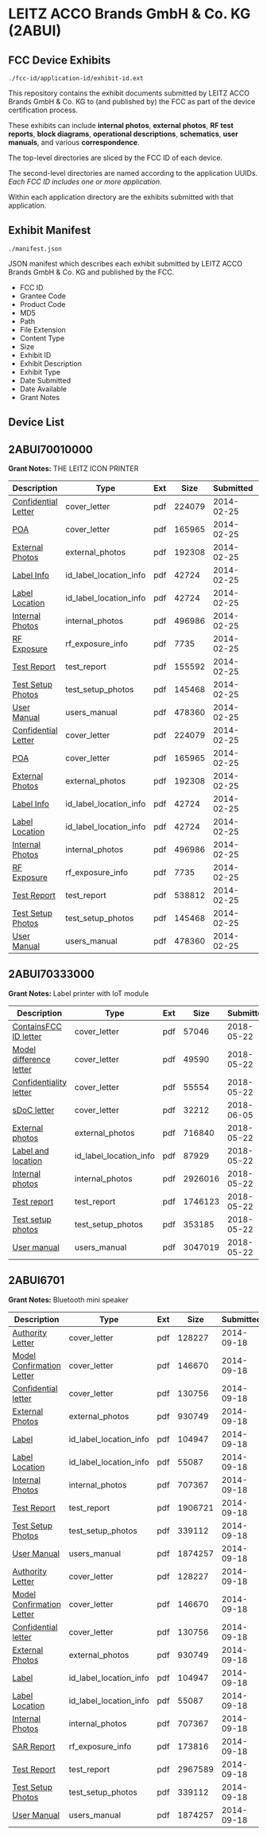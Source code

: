 # LEITZ ACCO Brands GmbH & Co. KG (2ABUI)
## FCC Device Exhibits

```
./fcc-id/application-id/exhibit-id.ext
```

This repository contains the exhibit documents submitted by LEITZ ACCO Brands GmbH & Co. KG to (and published by) the FCC as part of the device certification process.

These exhibits can include **internal photos**, **external photos**, **RF test reports**, **block diagrams**, **operational descriptions**, **schematics**, **user manuals**, and various **correspondence**.

The top-level directories are sliced by the FCC ID of each device.

The second-level directories are named according to the application UUIDs. *Each FCC ID includes one or more application.*

Within each application directory are the exhibits submitted with that application. 

## Exhibit Manifest

```
./manifest.json
```

JSON manifest which describes each exhibit submitted by LEITZ ACCO Brands GmbH & Co. KG and published by the FCC.

- FCC ID
- Grantee Code
- Product Code
- MD5
- Path
- File Extension
- Content Type
- Size
- Exhibit ID
- Exhibit Description
- Exhibit Type
- Date Submitted
- Date Available
- Grant Notes

## Device List
## 2ABUI70010000
**Grant Notes:** THE LEITZ ICON PRINTER

| Description | Type | Ext | Size | Submitted | Available |
| ----------- | ---- | --- | ---- | --------- | --------- |
| [Confidential Letter](2ABUI70010000/f757abe554b28089c9f1f4acefa6c2db/2200011.pdf) | cover_letter | pdf | 224079 | 2014-02-25 | 2014-02-25 |
| [POA](2ABUI70010000/f757abe554b28089c9f1f4acefa6c2db/2200012.pdf) | cover_letter | pdf | 165965 | 2014-02-25 | 2014-02-25 |
| [External Photos](2ABUI70010000/f757abe554b28089c9f1f4acefa6c2db/2200007.pdf) | external_photos | pdf | 192308 | 2014-02-25 | 2014-02-25 |
| [Label Info](2ABUI70010000/f757abe554b28089c9f1f4acefa6c2db/2200009.pdf) | id_label_location_info | pdf | 42724 | 2014-02-25 | 2014-02-25 |
| [Label Location](2ABUI70010000/f757abe554b28089c9f1f4acefa6c2db/2200009.pdf) | id_label_location_info | pdf | 42724 | 2014-02-25 | 2014-02-25 |
| [Internal Photos](2ABUI70010000/f757abe554b28089c9f1f4acefa6c2db/2200008.pdf) | internal_photos | pdf | 496986 | 2014-02-25 | 2014-02-25 |
| [RF Exposure](2ABUI70010000/f757abe554b28089c9f1f4acefa6c2db/2200013.pdf) | rf_exposure_info | pdf | 7735 | 2014-02-25 | 2014-02-25 |
| [Test Report](2ABUI70010000/f757abe554b28089c9f1f4acefa6c2db/2200099.pdf) | test_report | pdf | 155592 | 2014-02-25 | 2014-02-25 |
| [Test Setup Photos](2ABUI70010000/f757abe554b28089c9f1f4acefa6c2db/2200015.pdf) | test_setup_photos | pdf | 145468 | 2014-02-25 | 2014-02-25 |
| [User Manual](2ABUI70010000/f757abe554b28089c9f1f4acefa6c2db/2200016.pdf) | users_manual | pdf | 478360 | 2014-02-25 | 2014-02-25 |
| [Confidential Letter](2ABUI70010000/08430ef29824a6403f75f44e1ad045f3/2200011.pdf) | cover_letter | pdf | 224079 | 2014-02-25 | 2014-02-25 |
| [POA](2ABUI70010000/08430ef29824a6403f75f44e1ad045f3/2200012.pdf) | cover_letter | pdf | 165965 | 2014-02-25 | 2014-02-25 |
| [External Photos](2ABUI70010000/08430ef29824a6403f75f44e1ad045f3/2200007.pdf) | external_photos | pdf | 192308 | 2014-02-25 | 2014-02-25 |
| [Label Info](2ABUI70010000/08430ef29824a6403f75f44e1ad045f3/2200009.pdf) | id_label_location_info | pdf | 42724 | 2014-02-25 | 2014-02-25 |
| [Label Location](2ABUI70010000/08430ef29824a6403f75f44e1ad045f3/2200009.pdf) | id_label_location_info | pdf | 42724 | 2014-02-25 | 2014-02-25 |
| [Internal Photos](2ABUI70010000/08430ef29824a6403f75f44e1ad045f3/2200008.pdf) | internal_photos | pdf | 496986 | 2014-02-25 | 2014-02-25 |
| [RF Exposure](2ABUI70010000/08430ef29824a6403f75f44e1ad045f3/2200013.pdf) | rf_exposure_info | pdf | 7735 | 2014-02-25 | 2014-02-25 |
| [Test Report](2ABUI70010000/08430ef29824a6403f75f44e1ad045f3/2200014.pdf) | test_report | pdf | 538812 | 2014-02-25 | 2014-02-25 |
| [Test Setup Photos](2ABUI70010000/08430ef29824a6403f75f44e1ad045f3/2200015.pdf) | test_setup_photos | pdf | 145468 | 2014-02-25 | 2014-02-25 |
| [User Manual](2ABUI70010000/08430ef29824a6403f75f44e1ad045f3/2200016.pdf) | users_manual | pdf | 478360 | 2014-02-25 | 2014-02-25 |
## 2ABUI70333000
**Grant Notes:** Label printer with IoT module

| Description | Type | Ext | Size | Submitted | Available |
| ----------- | ---- | --- | ---- | --------- | --------- |
| [ContainsFCC ID letter](2ABUI70333000/e71206897056be1a2405042a23782695/3859600.pdf) | cover_letter | pdf | 57046 | 2018-05-22 | 2018-06-05 |
| [Model difference letter](2ABUI70333000/e71206897056be1a2405042a23782695/3859601.pdf) | cover_letter | pdf | 49590 | 2018-05-22 | 2018-06-05 |
| [Confidentiality letter](2ABUI70333000/e71206897056be1a2405042a23782695/3859602.pdf) | cover_letter | pdf | 55554 | 2018-05-22 | 2018-06-05 |
| [sDoC letter](2ABUI70333000/e71206897056be1a2405042a23782695/3875737.pdf) | cover_letter | pdf | 32212 | 2018-06-05 | 2018-06-05 |
| [External photos](2ABUI70333000/e71206897056be1a2405042a23782695/3859603.pdf) | external_photos | pdf | 716840 | 2018-05-22 | 2018-11-14 |
| [Label and location](2ABUI70333000/e71206897056be1a2405042a23782695/3859579.pdf) | id_label_location_info | pdf | 87929 | 2018-05-22 | 2018-06-05 |
| [Internal  photos](2ABUI70333000/e71206897056be1a2405042a23782695/3859606.pdf) | internal_photos | pdf | 2926016 | 2018-05-22 | 2018-11-14 |
| [Test report](2ABUI70333000/e71206897056be1a2405042a23782695/3859599.pdf) | test_report | pdf | 1746123 | 2018-05-22 | 2018-06-05 |
| [Test setup photos](2ABUI70333000/e71206897056be1a2405042a23782695/3859604.pdf) | test_setup_photos | pdf | 353185 | 2018-05-22 | 2018-11-14 |
| [User manual](2ABUI70333000/e71206897056be1a2405042a23782695/3859605.pdf) | users_manual | pdf | 3047019 | 2018-05-22 | 2018-11-14 |
## 2ABUI6701
**Grant Notes:** Bluetooth mini speaker

| Description | Type | Ext | Size | Submitted | Available |
| ----------- | ---- | --- | ---- | --------- | --------- |
| [Authority Letter](2ABUI6701/dca9270d5c7843e4e1f630b747277f5d/2393280.pdf) | cover_letter | pdf | 128227 | 2014-09-18 | 2014-09-18 |
| [Model Confirmation Letter](2ABUI6701/dca9270d5c7843e4e1f630b747277f5d/2393285.pdf) | cover_letter | pdf | 146670 | 2014-09-18 | 2014-09-18 |
| [Confidential letter](2ABUI6701/dca9270d5c7843e4e1f630b747277f5d/2393286.pdf) | cover_letter | pdf | 130756 | 2014-09-18 | 2014-09-18 |
| [External Photos](2ABUI6701/dca9270d5c7843e4e1f630b747277f5d/2393281.pdf) | external_photos | pdf | 930749 | 2014-09-18 | 2014-09-18 |
| [Label](2ABUI6701/dca9270d5c7843e4e1f630b747277f5d/2393283.pdf) | id_label_location_info | pdf | 104947 | 2014-09-18 | 2014-09-18 |
| [Label Location](2ABUI6701/dca9270d5c7843e4e1f630b747277f5d/2393284.pdf) | id_label_location_info | pdf | 55087 | 2014-09-18 | 2014-09-18 |
| [Internal Photos](2ABUI6701/dca9270d5c7843e4e1f630b747277f5d/2393282.pdf) | internal_photos | pdf | 707367 | 2014-09-18 | 2014-09-18 |
| [Test Report](2ABUI6701/dca9270d5c7843e4e1f630b747277f5d/2393302.pdf) | test_report | pdf | 1906721 | 2014-09-18 | 2014-09-18 |
| [Test Setup Photos](2ABUI6701/dca9270d5c7843e4e1f630b747277f5d/2393287.pdf) | test_setup_photos | pdf | 339112 | 2014-09-18 | 2014-09-18 |
| [User Manual](2ABUI6701/dca9270d5c7843e4e1f630b747277f5d/2393290.pdf) | users_manual | pdf | 1874257 | 2014-09-18 | 2014-09-18 |
| [Authority Letter](2ABUI6701/c16ff4f9068cb8dd370a466d9957352d/2393280.pdf) | cover_letter | pdf | 128227 | 2014-09-18 | 2014-09-18 |
| [Model Confirmation Letter](2ABUI6701/c16ff4f9068cb8dd370a466d9957352d/2393285.pdf) | cover_letter | pdf | 146670 | 2014-09-18 | 2014-09-18 |
| [Confidential letter](2ABUI6701/c16ff4f9068cb8dd370a466d9957352d/2393286.pdf) | cover_letter | pdf | 130756 | 2014-09-18 | 2014-09-18 |
| [External Photos](2ABUI6701/c16ff4f9068cb8dd370a466d9957352d/2393281.pdf) | external_photos | pdf | 930749 | 2014-09-18 | 2014-09-18 |
| [Label](2ABUI6701/c16ff4f9068cb8dd370a466d9957352d/2393283.pdf) | id_label_location_info | pdf | 104947 | 2014-09-18 | 2014-09-18 |
| [Label Location](2ABUI6701/c16ff4f9068cb8dd370a466d9957352d/2393284.pdf) | id_label_location_info | pdf | 55087 | 2014-09-18 | 2014-09-18 |
| [Internal Photos](2ABUI6701/c16ff4f9068cb8dd370a466d9957352d/2393282.pdf) | internal_photos | pdf | 707367 | 2014-09-18 | 2014-09-18 |
| [SAR Report](2ABUI6701/c16ff4f9068cb8dd370a466d9957352d/2393289.pdf) | rf_exposure_info | pdf | 173816 | 2014-09-18 | 2014-09-18 |
| [Test Report](2ABUI6701/c16ff4f9068cb8dd370a466d9957352d/2393288.pdf) | test_report | pdf | 2967589 | 2014-09-18 | 2014-09-18 |
| [Test Setup Photos](2ABUI6701/c16ff4f9068cb8dd370a466d9957352d/2393287.pdf) | test_setup_photos | pdf | 339112 | 2014-09-18 | 2014-09-18 |
| [User Manual](2ABUI6701/c16ff4f9068cb8dd370a466d9957352d/2393290.pdf) | users_manual | pdf | 1874257 | 2014-09-18 | 2014-09-18 |
